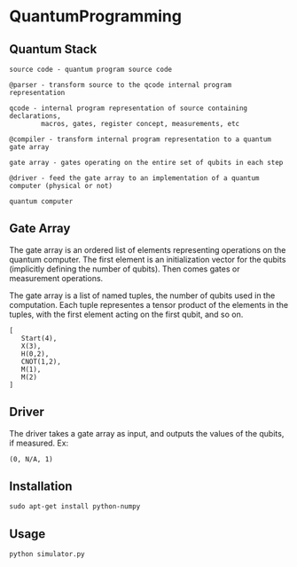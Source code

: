 # QuantumProgramming


## Quantum Stack

    source code - quantum program source code

    @parser - transform source to the qcode internal program representation

    qcode - internal program representation of source containing declarations,
            macros, gates, register concept, measurements, etc

    @compiler - transform internal program representation to a quantum gate array

    gate array - gates operating on the entire set of qubits in each step

    @driver - feed the gate array to an implementation of a quantum computer (physical or not)

    quantum computer


## Gate Array

The gate array is an ordered list of elements representing operations on the
quantum computer. The first element is an initialization vector for the qubits
(implicitly defining the number of qubits). Then comes gates or measurement
operations.


The gate array is a list of named tuples, the number of qubits used
in the computation. Each tuple representes a tensor product of the elements in
the tuples, with the first element acting on the first qubit, and so on.

    [
       Start(4),
       X(3),
       H(0,2),
       CNOT(1,2),
       M(1),
       M(2)
    ]


## Driver

The driver takes a gate array as input, and outputs the values of the
qubits, if measured. Ex:

    (0, N/A, 1)


## Installation

    sudo apt-get install python-numpy


## Usage

    python simulator.py
